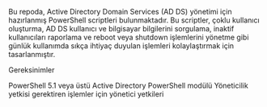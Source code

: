 Bu repoda, Active Directory Domain Services (AD DS) yönetimi için hazırlanmış PowerShell scriptleri bulunmaktadır. Bu scriptler, çoklu kullanıcı oluşturma, AD DS kullanıcı ve bilgisayar bilgilerini sorgulama, inaktif kullanıcıları raporlama ve reboot veya shutdown işlemlerini yönetme gibi günlük kullanımda sıkça ihtiyaç duyulan işlemleri kolaylaştırmak için tasarlanmıştır.

Gereksinimler

  PowerShell 5.1 veya üstü
  Active Directory PowerShell modülü
  Yöneticilik yetkisi gerektiren işlemler için yönetici yetkileri
